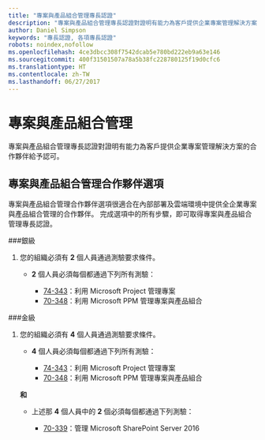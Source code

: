 ```yaml
---
title: "專案與產品組合管理專長認證"
description: "專案與產品組合管理專長認證對證明有能力為客戶提供企業專案管理解決方案的合作夥伴給予認可。"
author: Daniel Simpson
keywords: "專長認證, 各項專長認證"
robots: noindex,nofollow
ms.openlocfilehash: 4ce3dbcc308f7542dcab5e780bd222eb9a63e146
ms.sourcegitcommit: 400f31501507a78a5b38fc228780125f19d0cfc6
ms.translationtype: HT
ms.contentlocale: zh-TW
ms.lasthandoff: 06/27/2017
---
```

# <a name="project-and-portfolio-management"></a>專案與產品組合管理 
專案與產品組合管理專長認證對證明有能力為客戶提供企業專案管理解決方案的合作夥伴給予認可。

## <a name="project-and-portfolio-partner-option"></a>專案與產品組合管理合作夥伴選項
專案與產品組合管理合作夥伴選項很適合在內部部署及雲端環境中提供全企業專案與產品組合管理的合作夥伴。 完成選項中的所有步驟，即可取得專案與產品組合管理專長認證。

###<a name="silver"></a>銀級
1. 您的組織必須有 **2** 個人員通過測驗要求條件。

    - **2** 個人員必須每個都通過下列所有測驗：

        * [74-343](https://www.microsoft.com/en-us/learning/exam-74-343.aspx)：利用 Microsoft Project 管理專案
        * [70-348](https://www.microsoft.com/en-us/learning/exam-70-348.aspx)：利用 Microsoft PPM 管理專案與產品組合

###<a name="gold"></a>金級
1. 您的組織必須有 **4** 個人員通過測驗要求條件。

    - **4** 個人員必須每個都通過下列所有測驗：

        * [74-343](https://www.microsoft.com/en-us/learning/exam-74-343.aspx)：利用 Microsoft Project 管理專案
        * [70-348](https://www.microsoft.com/en-us/learning/exam-70-348.aspx)：利用 Microsoft PPM 管理專案與產品組合

    **和** 

    - 上述那 **4** 個人員中的 **2** 個必須每個都通過下列測驗：

        *  [70-339](https://www.microsoft.com/en-us/learning/exam-70-339.aspx)：管理 Microsoft SharePoint Server 2016
